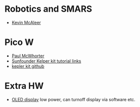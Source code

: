 # Robotics and SMARS
- [Kevin McAleer](https://www.kevsrobots.com/)

# Pico W
- [Paul McWhorter](https://www.youtube.com/watch?v=SL4_oU9t8Ss&list=PLGs0VKk2DiYz8js1SJog21cDhkBqyAhC5)
- [Sunfounder Kelper kit tutorial links](https://docs.sunfounder.com/projects/kepler-kit/en/latest/)
- [kepler kit github](https://github.com/sunfounder/kepler-kit/tree/main)
# Extra HW
- [OLED display](https://amzn.to/3nq8l4Z) low power, can turnoff display via software etc.
